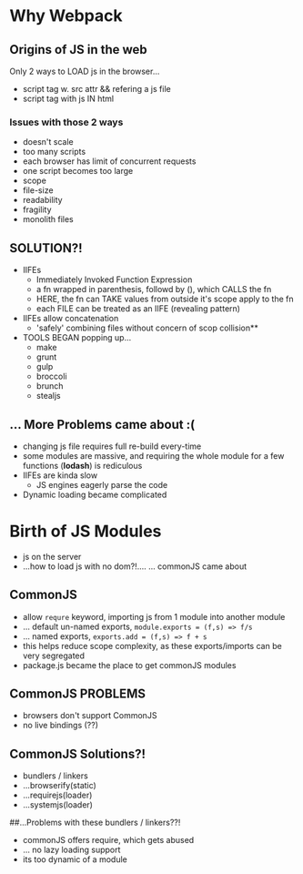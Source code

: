 # Why Webpack

## Origins of JS in the web
Only 2 ways to LOAD js in the browser...
- script tag w. src attr && refering a js file
- script tag with js IN html

### Issues with those 2 ways
- doesn't scale
- too many scripts
- each browser has limit of concurrent requests
- one script becomes too large
- scope
- file-size
- readability
- fragility
- monolith files

## SOLUTION?!
- IIFEs
  - Immediately Invoked Function Expression
  - a fn wrapped in parenthesis, followd by (), which CALLS the fn
  - HERE, the fn can TAKE values from outside it's scope apply to the fn
  - each FILE can be treated as an IIFE (revealing pattern)
- IIFEs allow concatenation
	- 'safely' combining files without concern of scop collision**
- TOOLS BEGAN popping up...
  - make
  - grunt
  - gulp
  - broccoli
  - brunch
  - stealjs

## ... More Problems came about :( 
- changing js file requires full re-build every-time
- some modules are massive, and requiring the whole module for a few functions (**lodash**) is rediculous
- IIFEs are kinda slow
	- JS engines eagerly parse the code
- Dynamic loading became complicated

# Birth of JS Modules
- js on the server
- ...how to load js with no dom?!....
... commonJS came about

## CommonJS
- allow ```requre``` keyword, importing js from 1 module into another module
- ... default un-named exports, ```module.exports = (f,s) => f/s```
- ... named exports, ```exports.add = (f,s) => f + s```
- this helps reduce scope complexity, as these exports/imports can be very segregated
- package.js became the place to get commonJS modules

## CommonJS PROBLEMS
- browsers don't support CommonJS
- no live bindings (??)

## CommonJS Solutions?!
- bundlers / linkers
- ...browserify(static)
- ...requirejs(loader)
- ...systemjs(loader)

##...Problems with these bundlers / linkers??!
- commonJS offers require, which gets abused
- ... no lazy loading support
- its too dynamic of a module

